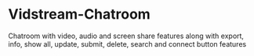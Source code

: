 # Vidstream-Chatroom
Chatroom with video, audio and screen share features along with export, info, show all, update, submit, delete, search and connect button features
